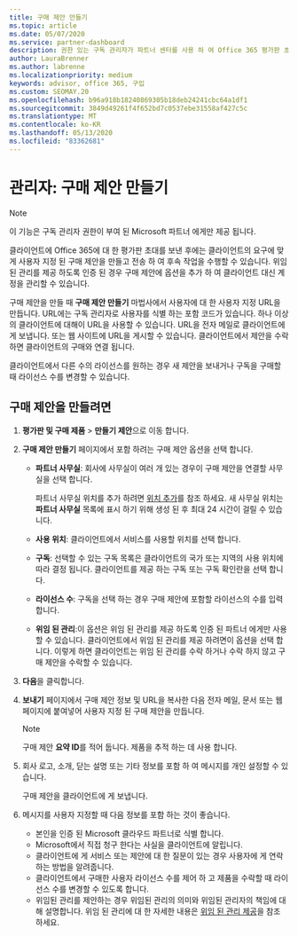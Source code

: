 ```yaml
---
title: 구매 제안 만들기
ms.topic: article
ms.date: 05/07/2020
ms.service: partner-dashboard
description: 권한 있는 구독 관리자가 파트너 센터를 사용 하 여 Office 365 평가판 초대에 포함할 구매 제안 및 사용자 지정 URL을 만드는 방법을 알아보세요.
author: LauraBrenner
ms.author: labrenne
ms.localizationpriority: medium
keywords: advisor, office 365, 구입
ms.custom: SEOMAY.20
ms.openlocfilehash: b96a918b18240869305b18deb24241cbc64a1df1
ms.sourcegitcommit: 3849d49261f4f652bd7c0537ebe31558af427c5c
ms.translationtype: MT
ms.contentlocale: ko-KR
ms.lasthandoff: 05/13/2020
ms.locfileid: "83362681"
---
```

# <a name="advisors-create-a-purchase-offer"></a>관리자: 구매 제안 만들기

> [!NOTE]
> 이 기능은 구독 관리자 권한이 부여 된 Microsoft 파트너 에게만 제공 됩니다.

클라이언트에 Office 365에 대 한 평가판 초대를 보낸 후에는 클라이언트의 요구에 맞게 사용자 지정 된 구매 제안을 만들고 전송 하 여 후속 작업을 수행할 수 있습니다. 위임 된 관리를 제공 하도록 인증 된 경우 구매 제안에 옵션을 추가 하 여 클라이언트 대신 계정을 관리할 수 있습니다.

구매 제안을 만들 때 **구매 제안 만들기** 마법사에서 사용자에 대 한 사용자 지정 URL을 만듭니다. URL에는 구독 관리자로 사용자를 식별 하는 포함 코드가 있습니다. 하나 이상의 클라이언트에 대해이 URL을 사용할 수 있습니다. URL을 전자 메일로 클라이언트에 게 보냅니다. 또는 웹 사이트에 URL을 게시할 수 있습니다. 클라이언트에서 제안을 수락 하면 클라이언트의 구매와 연결 됩니다.

클라이언트에서 다른 수의 라이선스를 원하는 경우 새 제안을 보내거나 구독을 구매할 때 라이선스 수를 변경할 수 있습니다.

## <a name="to-create-a-purchase-offer"></a>구매 제안을 만들려면

1. **평가판 및 구매 제품**  >  **만들기 제안**으로 이동 합니다.

2. **구매 제안 만들기** 페이지에서 포함 하려는 구매 제안 옵션을 선택 합니다.

    - **파트너 사무실**: 회사에 사무실이 여러 개 있는 경우이 구매 제안을 연결할 사무실을 선택 합니다.

        파트너 사무실 위치를 추가 하려면 [위치 추가](manage-locations.md)를 참조 하세요. 새 사무실 위치는 **파트너 사무실** 목록에 표시 하기 위해 생성 된 후 최대 24 시간이 걸릴 수 있습니다.

    - **사용 위치**: 클라이언트에서 서비스를 사용할 위치를 선택 합니다.
    - **구독**: 선택할 수 있는 구독 목록은 클라이언트의 국가 또는 지역의 사용 위치에 따라 결정 됩니다. 클라이언트를 제공 하는 구독 또는 구독 확인란을 선택 합니다.
    - **라이선스 수**: 구독을 선택 하는 경우 구매 제안에 포함할 라이선스의 수를 입력 합니다.
    - **위임 된 관리**:이 옵션은 위임 된 관리를 제공 하도록 인증 된 파트너 에게만 사용할 수 있습니다. 클라이언트에서 위임 된 관리를 제공 하려면이 옵션을 선택 합니다. 이렇게 하면 클라이언트는 위임 된 관리를 수락 하거나 수락 하지 않고 구매 제안을 수락할 수 있습니다.

3. **다음**을 클릭합니다.

4. **보내기** 페이지에서 구매 제안 정보 및 URL을 복사한 다음 전자 메일, 문서 또는 웹 페이지에 붙여넣어 사용자 지정 된 구매 제안을 만듭니다.

    > [!NOTE]
    > 구매 제안 **요약 ID**를 적어 둡니다. 제품을 추적 하는 데 사용 합니다.

5. 회사 로고, 소개, 닫는 설명 또는 기타 정보를 포함 하 여 메시지를 개인 설정할 수 있습니다.

    구매 제안을 클라이언트에 게 보냅니다.

6. 메시지를 사용자 지정할 때 다음 정보를 포함 하는 것이 좋습니다.

    - 본인을 인증 된 Microsoft 클라우드 파트너로 식별 합니다.
    - Microsoft에서 직접 청구 한다는 사실을 클라이언트에 알립니다.
    - 클라이언트에 게 서비스 또는 제안에 대 한 질문이 있는 경우 사용자에 게 연락 하는 방법을 알려줍니다.
    - 클라이언트에서 구매한 사용자 라이선스 수를 제어 하 고 제품을 수락할 때 라이선스 수를 변경할 수 있도록 합니다.
    - 위임된 관리를 제안하는 경우 위임된 관리의 의미와 위임된 관리자의 책임에 대해 설명합니다. 위임 된 관리에 대 한 자세한 내용은 [위임 된 관리 제공](customers_revoke_admin_privileges.md)을 참조 하세요.
